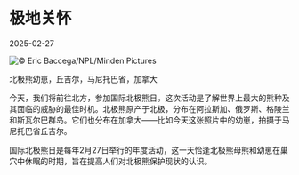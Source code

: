 # 极地关怀

2025-02-27

![](https://cn.bing.com/th?id=OHR.PolarCub_ZH-CN1179361319_UHD.jpg "© Eric Baccega/NPL/Minden Pictures")

北极熊幼崽，丘吉尔，马尼托巴省，加拿大

今天，我们将前往北方，参加国际北极熊日。这次活动是了解世界上最大的熊种及其面临的威胁的最佳时机。北极熊原产于北极，分布在阿拉斯加、俄罗斯、格陵兰和斯瓦尔巴群岛。它们也分布在加拿大——比如今天这张照片中的幼崽，拍摄于马尼托巴省丘吉尔。

国际北极熊日是每年2月27日举行的年度活动，这一天恰逢北极熊母熊和幼崽在巢穴中休眠的时期，旨在提高人们对北极熊保护现状的认识。

